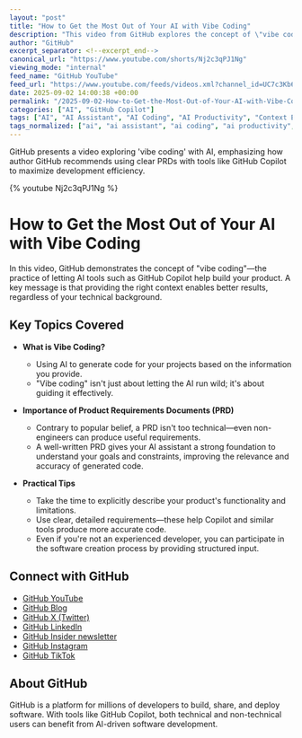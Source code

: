 ```yaml
---
layout: "post"
title: "How to Get the Most Out of Your AI with Vibe Coding"
description: "This video from GitHub explores the concept of \"vibe coding\"—leveraging AI tools like GitHub Copilot to assist with software development by providing proper context. Viewers will learn why detailed Product Requirements Documents (PRDs) are essential for generating quality code and how even non-technical users can utilize AI coding assistants more effectively."
author: "GitHub"
excerpt_separator: <!--excerpt_end-->
canonical_url: "https://www.youtube.com/shorts/Nj2c3qPJ1Ng"
viewing_mode: "internal"
feed_name: "GitHub YouTube"
feed_url: "https://www.youtube.com/feeds/videos.xml?channel_id=UC7c3Kb6jYCRj4JOHHZTxKsQ"
date: 2025-09-02 14:00:38 +00:00
permalink: "/2025-09-02-How-to-Get-the-Most-Out-of-Your-AI-with-Vibe-Coding.html"
categories: ["AI", "GitHub Copilot"]
tags: ["AI", "AI Assistant", "AI Coding", "AI Productivity", "Context Engineering", "Developer Tools", "GitHub", "GitHub Copilot", "Non Technical Users", "PRD", "Product Requirements Document", "Software Development", "Vibe Coding", "VibeCoding", "Videos"]
tags_normalized: ["ai", "ai assistant", "ai coding", "ai productivity", "context engineering", "developer tools", "github", "github copilot", "non technical users", "prd", "product requirements document", "software development", "vibe coding", "vibecoding", "videos"]
---
```


GitHub presents a video exploring 'vibe coding' with AI, emphasizing how author GitHub recommends using clear PRDs with tools like GitHub Copilot to maximize development efficiency.<!--excerpt_end-->

{% youtube Nj2c3qPJ1Ng %}

# How to Get the Most Out of Your AI with Vibe Coding

In this video, GitHub demonstrates the concept of "vibe coding"—the practice of letting AI tools such as GitHub Copilot help build your product. A key message is that providing the right context enables better results, regardless of your technical background.

## Key Topics Covered

- **What is Vibe Coding?**
  - Using AI to generate code for your projects based on the information you provide.
  - "Vibe coding" isn't just about letting the AI run wild; it's about guiding it effectively.

- **Importance of Product Requirements Documents (PRD)**
  - Contrary to popular belief, a PRD isn't too technical—even non-engineers can produce useful requirements.
  - A well-written PRD gives your AI assistant a strong foundation to understand your goals and constraints, improving the relevance and accuracy of generated code.

- **Practical Tips**
  - Take the time to explicitly describe your product's functionality and limitations.
  - Use clear, detailed requirements—these help Copilot and similar tools produce more accurate code.
  - Even if you're not an experienced developer, you can participate in the software creation process by providing structured input.

## Connect with GitHub

- [GitHub YouTube](https://gh.io/subgithub)
- [GitHub Blog](https://github.blog)
- [GitHub X (Twitter)](https://twitter.com/github)
- [GitHub LinkedIn](https://linkedin.com/company/github)
- [GitHub Insider newsletter](https://resources.github.com/newsletter/)
- [GitHub Instagram](https://www.instagram.com/github)
- [GitHub TikTok](https://www.tiktok.com/@github)

## About GitHub

GitHub is a platform for millions of developers to build, share, and deploy software. With tools like GitHub Copilot, both technical and non-technical users can benefit from AI-driven software development.
